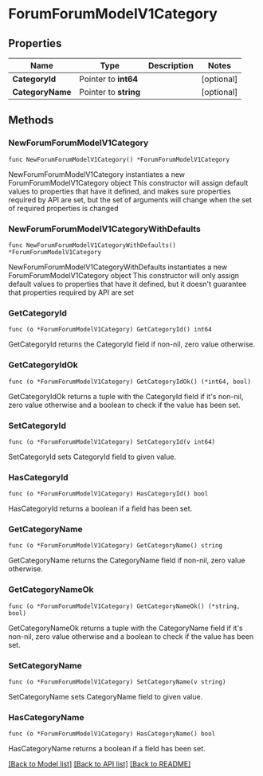 # ForumForumModelV1Category

## Properties

Name | Type | Description | Notes
------------ | ------------- | ------------- | -------------
**CategoryId** | Pointer to **int64** |  | [optional] 
**CategoryName** | Pointer to **string** |  | [optional] 

## Methods

### NewForumForumModelV1Category

`func NewForumForumModelV1Category() *ForumForumModelV1Category`

NewForumForumModelV1Category instantiates a new ForumForumModelV1Category object
This constructor will assign default values to properties that have it defined,
and makes sure properties required by API are set, but the set of arguments
will change when the set of required properties is changed

### NewForumForumModelV1CategoryWithDefaults

`func NewForumForumModelV1CategoryWithDefaults() *ForumForumModelV1Category`

NewForumForumModelV1CategoryWithDefaults instantiates a new ForumForumModelV1Category object
This constructor will only assign default values to properties that have it defined,
but it doesn't guarantee that properties required by API are set

### GetCategoryId

`func (o *ForumForumModelV1Category) GetCategoryId() int64`

GetCategoryId returns the CategoryId field if non-nil, zero value otherwise.

### GetCategoryIdOk

`func (o *ForumForumModelV1Category) GetCategoryIdOk() (*int64, bool)`

GetCategoryIdOk returns a tuple with the CategoryId field if it's non-nil, zero value otherwise
and a boolean to check if the value has been set.

### SetCategoryId

`func (o *ForumForumModelV1Category) SetCategoryId(v int64)`

SetCategoryId sets CategoryId field to given value.

### HasCategoryId

`func (o *ForumForumModelV1Category) HasCategoryId() bool`

HasCategoryId returns a boolean if a field has been set.

### GetCategoryName

`func (o *ForumForumModelV1Category) GetCategoryName() string`

GetCategoryName returns the CategoryName field if non-nil, zero value otherwise.

### GetCategoryNameOk

`func (o *ForumForumModelV1Category) GetCategoryNameOk() (*string, bool)`

GetCategoryNameOk returns a tuple with the CategoryName field if it's non-nil, zero value otherwise
and a boolean to check if the value has been set.

### SetCategoryName

`func (o *ForumForumModelV1Category) SetCategoryName(v string)`

SetCategoryName sets CategoryName field to given value.

### HasCategoryName

`func (o *ForumForumModelV1Category) HasCategoryName() bool`

HasCategoryName returns a boolean if a field has been set.


[[Back to Model list]](../README.md#documentation-for-models) [[Back to API list]](../README.md#documentation-for-api-endpoints) [[Back to README]](../README.md)


